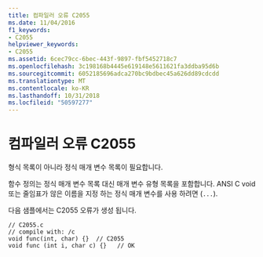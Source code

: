 ```yaml
---
title: 컴파일러 오류 C2055
ms.date: 11/04/2016
f1_keywords:
- C2055
helpviewer_keywords:
- C2055
ms.assetid: 6cec79cc-6bec-443f-9897-fbf5452718c7
ms.openlocfilehash: 3c198168b4445e619148e5611621fa3ddba95d6b
ms.sourcegitcommit: 6052185696adca270bc9bdbec45a626dd89cdcdd
ms.translationtype: MT
ms.contentlocale: ko-KR
ms.lasthandoff: 10/31/2018
ms.locfileid: "50597277"
---
```

# <a name="compiler-error-c2055"></a>컴파일러 오류 C2055

형식 목록이 아니라 정식 매개 변수 목록이 필요합니다.

함수 정의는 정식 매개 변수 목록 대신 매개 변수 유형 목록을 포함합니다. ANSI C void 또는 줄임표가 않은 이름을 지정 하는 정식 매개 변수를 사용 하려면 (`...`).

다음 샘플에서는 C2055 오류가 생성 됩니다.

```
// C2055.c
// compile with: /c
void func(int, char) {}  // C2055
void func (int i, char c) {}   // OK
```